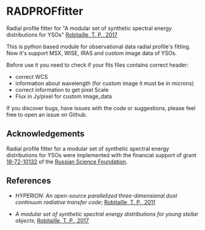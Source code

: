 # RADPROFfitter
Radial profile fitter for "A modular set of synthetic spectral energy distributions for YSOs" [Robitaille, T. P., 2017](https://ui.adsabs.harvard.edu/abs/2017A%26A...600A..11R/abstract)

This is python based module for observational data radial profile's fitting. Now it's support MSX, WISE, IRAS and custom image data of YSOs.

Before use it you need to check if your fits files contains correct header:
- correct WCS
- information about wavelength (for custom image it must be in microns)
- correct information to get pixel Scale
- Flux in Jy/pixel for custom image_data


If you discover bugs, have issues with the code or suggestions, please feel free to open an issue on Github.

## Acknowledgements

Radial profile fitter for a modular set of synthetic spectral energy distributions for YSOs were implemented with the financial support of grant
[18-72-10132](https://rscf.ru/en/project/18-72-10132/) of the [Russian Science
Foundation](https://rscf.ru/en/).


## References

- *HYPERION: An open-source parallelized three-dimensional dust continuum radiative transfer code*; [Robitaille, T. P., 2011](https://ui.adsabs.harvard.edu/abs/2011A%26A...536A..79R/abstract)

- *A modular set of synthetic spectral energy distributions for young stellar objects*; [Robitaille, T. P., 2017](https://ui.adsabs.harvard.edu/abs/2017A%26A...600A..11R/abstract)
